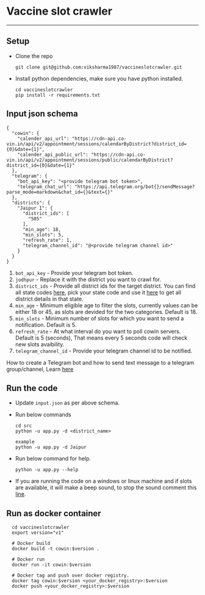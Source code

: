 # Vaccine slot crawler

***


## Setup

* Clone the repo

      git clone git@github.com:viksharma1987/vaccineslotcrawler.git

* Install python dependencies, make sure you have python installed.
      
      cd vaccineslotcrawler
      pip install -r requirements.txt
      
## Input json schema

```
{
  "cowin": {
    "calender_api_url": "https://cdn-api.co-vin.in/api/v2/appointment/sessions/calendarByDistrict?district_id={0}&date={1}",
    "calender_api_public_url": "https://cdn-api.co-vin.in/api/v2/appointment/sessions/public/calendarByDistrict?district_id={0}&date={1}"
  },
  "telegram": {
    "bot_api_key": "<provide telegram bot token>",
    "telegram_chat_url": "https://api.telegram.org/bot{}/sendMessage?parse_mode=markdown&chat_id={}&text={}"
  },
  "districts": {
    "Jaipur I": {
      "district_ids": [
        "505"
      ],
      "min_age": 18,
      "min_slots": 5,
      "refresh_rate": 1,
      "telegram_channel_id": "@<provide telegram channel id>"
    }
  }
}
```

1. `bot_api_key` - Provide your telegram bot token.
2. `jodhpur` - Replace it with the district you want to crawl for.
3. `district_ids` - Provide all district ids for the target district. You can find all state codes [here](https://cdn-api.co-vin.in/api/v2/admin/location/states), pick your state code and use it [here](https://cdn-api.co-vin.in/api/v2/admin/location/districts/16) to get all district details in that state. 
4. `min_age` - Minimum eligible age to filter the slots, currently values can be either 18 or 45, as slots are devided for the two categories. Default is 18.
5. `min_slots` - Minimum number of slots for which you want to send a notification. Default is 5.
6. `refresh_rate` - At what interval do you want to poll cowin servers. Default is 5 (seconds), That means every 5 seconds code will check new slots avaibility. 
7. `telegram_channel_id` - Provide your telegram channel id to be notified.

How to create a Telegram bot and how to send text message to a telegram group/channel, Learn [here](https://dev.to/rizkyrajitha/get-notifications-with-telegram-bot-537l)

## Run the code

* Update `input.json` as per above schema. 
* Run below commands

      cd src
      python -u app.py -d <district_name>
      
      example 
      python -u app.py -d Jaipur
      
* Run below command for help.
     
      python -u app.py --help
      
* If you are running the code on a windows or linux machine and if slots are available, it will make a beep sound, to stop the sound comment this [line](https://github.com/covid-opensource/vaccineslotcrawler/blob/2d9f94c1232474616a36b2045270a571b79ad257/src/api.py#L111).


## Run as docker container
      
      cd vaccineslotcrawler
      export version="v1"
      
      # Docker build
      docker build -t cowin:$version .

      # Docker run      
      docker run -it cowin:$version
      
      # Docker tag and push over docker registry.
      docker tag cowin:$version <your_docker_registry>:$version
      docker push <your_docker_registry>:$version
